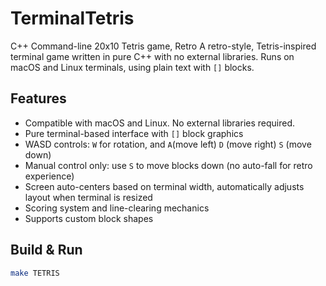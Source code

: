 # TerminalTetris
C++ Command-line 20x10 Tetris game, Retro
A retro-style, Tetris-inspired terminal game written in pure C++ with no external libraries. Runs on macOS and Linux terminals, using plain text with `[]` blocks.

## Features
- Compatible with macOS and Linux. No external libraries required.
- Pure terminal-based interface with `[]` block graphics
- WASD controls: `W` for rotation, and `A`(move left) `D` (move right) `S` (move down)
- Manual control only: use `S` to move blocks down (no auto-fall for retro experience)
- Screen auto-centers based on terminal width, automatically adjusts layout when terminal is resized
- Scoring system and line-clearing mechanics
- Supports custom block shapes


## Build & Run

```bash
make TETRIS
```

